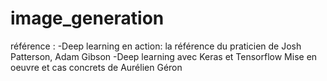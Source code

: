 # image_generation

référence :
  -Deep learning en action: la référence du praticien de Josh Patterson, Adam Gibson
  -Deep learning avec Keras et Tensorflow Mise en oeuvre et cas concrets de Aurélien Géron
